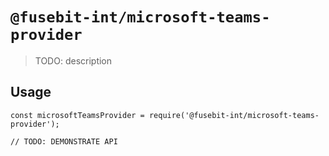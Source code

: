 # `@fusebit-int/microsoft-teams-provider`

> TODO: description

## Usage

```
const microsoftTeamsProvider = require('@fusebit-int/microsoft-teams-provider');

// TODO: DEMONSTRATE API
```
